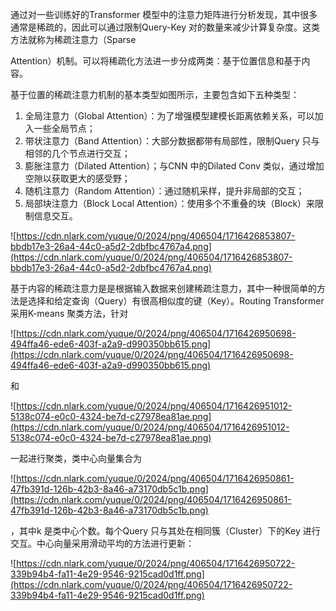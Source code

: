 通过对一些训练好的Transformer 模型中的注意力矩阵进行分析发现，其中很多通常是稀疏的，因此可以通过限制Query-Key 对的数量来减少计算复杂度。这类方法就称为稀疏注意力（Sparse

Attention）机制。可以将稀疏化方法进一步分成两类：基于位置信息和基于内容。

基于位置的稀疏注意力机制的基本类型如图所示，主要包含如下五种类型：

1. 全局注意力（Global Attention）：为了增强模型建模长距离依赖关系，可以加入一些全局节点；
2. 带状注意力（Band Attention）：大部分数据都带有局部性，限制Query 只与相邻的几个节点进行交互；
3. 膨胀注意力（Dilated Attention）；与CNN 中的Dilated Conv 类似，通过增加空隙以获取更大的感受野；
4. 随机注意力（Random Attention）：通过随机采样，提升非局部的交互；
5. 局部块注意力（Block Local Attention）：使用多个不重叠的块（Block）来限制信息交互。

![https://cdn.nlark.com/yuque/0/2024/png/406504/1716426853807-bbdb17e3-26a4-44c0-a5d2-2dbfbc4767a4.png](https://cdn.nlark.com/yuque/0/2024/png/406504/1716426853807-bbdb17e3-26a4-44c0-a5d2-2dbfbc4767a4.png)

基于内容的稀疏注意力是是根据输入数据来创建稀疏注意力，其中一种很简单的方法是选择和给定查询（Query）有很高相似度的键（Key）。Routing Transformer 采用K-means 聚类方法，针对

![https://cdn.nlark.com/yuque/0/2024/png/406504/1716426950698-494ffa46-ede6-403f-a2a9-d990350bb615.png](https://cdn.nlark.com/yuque/0/2024/png/406504/1716426950698-494ffa46-ede6-403f-a2a9-d990350bb615.png)

和

![https://cdn.nlark.com/yuque/0/2024/png/406504/1716426951012-5138c074-e0c0-4324-be7d-c27978ea81ae.png](https://cdn.nlark.com/yuque/0/2024/png/406504/1716426951012-5138c074-e0c0-4324-be7d-c27978ea81ae.png)

一起进行聚类，类中心向量集合为

![https://cdn.nlark.com/yuque/0/2024/png/406504/1716426950861-47fb391d-126b-42b3-8a46-a73170db5c1b.png](https://cdn.nlark.com/yuque/0/2024/png/406504/1716426950861-47fb391d-126b-42b3-8a46-a73170db5c1b.png)

，其中k 是类中心个数。每个Query 只与其处在相同簇（Cluster）下的Key 进行交互。中心向量采用滑动平均的方法进行更新：

![https://cdn.nlark.com/yuque/0/2024/png/406504/1716426950722-339b94b4-fa11-4e29-9546-9215cad0d1ff.png](https://cdn.nlark.com/yuque/0/2024/png/406504/1716426950722-339b94b4-fa11-4e29-9546-9215cad0d1ff.png)